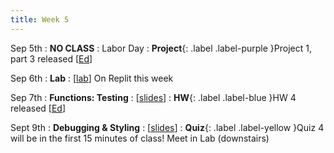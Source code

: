 ```yaml
---
title: Week 5
---
```


Sep 5th
: **NO CLASS**
  : Labor Day
: **Project**{: .label .label-purple }Project 1, part 3 released [[Ed](https://edstem.org/us/courses/24414/lessons/43487/slides/250850)]

Sep 6th
: **Lab**
  : [[lab](https://replit.com/team/csci110-01)] On Replit this week

Sep 7th
: **Functions: Testing**
  : [[slides](https://docs.google.com/presentation/d/1tsQ_nxztufQ3xnTFq1lECvaZsT2R4w1T/edit?usp=sharing&ouid=114310739312164916072&rtpof=true&sd=true)]
: **HW**{: .label .label-blue }HW 4 released [[Ed](https://edstem.org/us/courses/24414/lessons/43715/slides/252114)]

Sept 9th
: **Debugging & Styling**
  : [[slides](https://docs.google.com/presentation/d/1ZnXpFt4AR5gzAXi_UinOqR-GWBsZbKkl/edit?usp=sharing&ouid=114310739312164916072&rtpof=true&sd=true)]
: **Quiz**{: .label .label-yellow }Quiz 4 will be in the first 15 minutes of class! Meet in Lab (downstairs)

